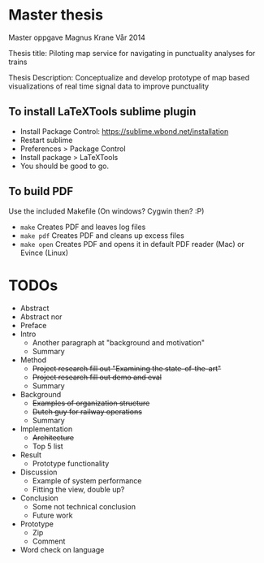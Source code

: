 Master thesis
==================

Master oppgave Magnus Krane
Vår 2014


Thesis title:
Piloting map service for navigating in punctuality analyses for trains

Thesis Description:
Conceptualize and develop prototype of map based visualizations of real time signal data to improve punctuality

To install LaTeXTools sublime plugin
------
 * Install Package Control: https://sublime.wbond.net/installation
 * Restart sublime
 * Preferences > Package Control
 * Install package > LaTeXTools
 * You should be good to go.

To build PDF
-------
Use the included Makefile (On windows? Cygwin then? :P)
 * ```make``` Creates PDF and leaves log files
 * ```make pdf``` Creates PDF and cleans up excess files
 * ```make open``` Creates PDF and opens it in default PDF reader (Mac) or Evince (Linux)


TODOs
========
* Abstract
* Abstract nor 
* Preface
* Intro
	* Another paragraph at "background and motivation"
	* Summary
* Method
	* ~~Project research fill out "Examining the state-of-the-art"~~
	* ~~Project research fill out demo and eval~~
	* Summary
* Background
	* ~~Examples of organization structure~~
	* ~~Dutch guy for railway operations~~
	* Summary
* Implementation
	* ~~Architecture~~
	* Top 5 list
* Result
	* Prototype functionality
* Discussion
	* Example of system performance
	* Fitting the view, double up?
* Conclusion
	* Some not technical conclusion
	* Future work
* Prototype
	* Zip
	* Comment
* Word check on language
